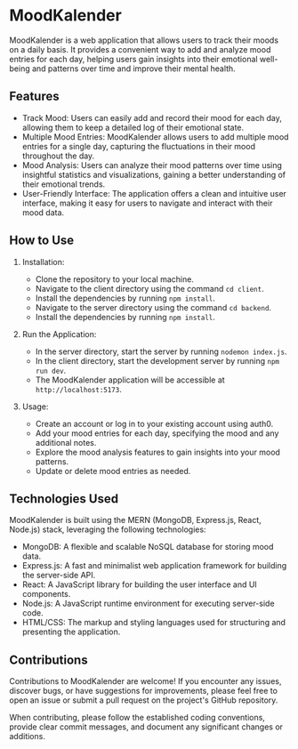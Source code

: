# MoodKalender

MoodKalender is a web application that allows users to track their moods on a daily basis. It provides a convenient way to add and analyze mood entries for each day, helping users gain insights into their emotional well-being and patterns over time and improve their mental health.

## Features

- Track Mood: Users can easily add and record their mood for each day, allowing them to keep a detailed log of their emotional state.
- Multiple Mood Entries: MoodKalender allows users to add multiple mood entries for a single day, capturing the fluctuations in their mood throughout the day.
- Mood Analysis: Users can analyze their mood patterns over time using insightful statistics and visualizations, gaining a better understanding of their emotional trends.
- User-Friendly Interface: The application offers a clean and intuitive user interface, making it easy for users to navigate and interact with their mood data.

## How to Use

1. Installation:

   - Clone the repository to your local machine.
   - Navigate to the client directory using the command `cd client`.
   - Install the dependencies by running `npm install`.
   - Navigate to the server directory using the command `cd backend`.
   - Install the dependencies by running `npm install`.

2. Run the Application:

   - In the server directory, start the server by running `nodemon index.js`.
   - In the client directory, start the development server by running `npm run dev`.
   - The MoodKalender application will be accessible at `http://localhost:5173`.

3. Usage:
   - Create an account or log in to your existing account using auth0.
   - Add your mood entries for each day, specifying the mood and any additional notes.
   - Explore the mood analysis features to gain insights into your mood patterns.
   - Update or delete mood entries as needed.

## Technologies Used

MoodKalender is built using the MERN (MongoDB, Express.js, React, Node.js) stack, leveraging the following technologies:

- MongoDB: A flexible and scalable NoSQL database for storing mood data.
- Express.js: A fast and minimalist web application framework for building the server-side API.
- React: A JavaScript library for building the user interface and UI components.
- Node.js: A JavaScript runtime environment for executing server-side code.
- HTML/CSS: The markup and styling languages used for structuring and presenting the application.

## Contributions

Contributions to MoodKalender are welcome! If you encounter any issues, discover bugs, or have suggestions for improvements, please feel free to open an issue or submit a pull request on the project's GitHub repository.

When contributing, please follow the established coding conventions, provide clear commit messages, and document any significant changes or additions.
